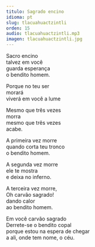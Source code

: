 ```yaml
---
titulo: Sagrado encino
idioma: pt
slug: tlacuahuactzintli
orden: 15
audio: tlacuahuactzintli.mp3
imagen: tlacuahuactzintli.jpg
---
```


Sacro encino<br>
talvez em você<br>
guarda esperança<br>
o bendito homem.<br>

Porque no teu ser<br>
morará<br>
viverá em você a lume<br>

Mesmo que três vezes<br>
morra<br>
mesmo que três vezes<br>
acabe.<br>

A primeira vez morre<br>
quando corta teu tronco<br>
o bendito homem.<br>

A segunda vez morre<br>
ele te mostra<br>
e deixa no inferno.<br>

A terceira vez morre,<br>
Oh carvão sagrado!<br>
dando calor<br>
ao bendito homem.<br>

Em você carvão sagrado<br>
Derrete-se o bendito copal<br>
porque estou na espera de chegar<br>
a ali, onde tem nome, o céu.<br>

